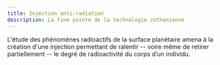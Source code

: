 ```yaml
---
title: Injection anti-radiation
description: La fine pointe de la technologie zothonienne
---
```


L'étude des phénomènes radioactifs de la surface planétaire amena à la création d'une injection permettant de ralentir -- voire même de retirer partiellement -- le degré de radioactivité du corps d’un individu.
